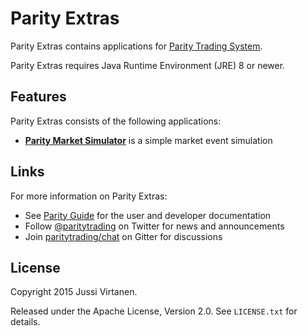 Parity Extras
=============

Parity Extras contains applications for [Parity Trading System][].

  [Parity Trading System]: https://github.com/paritytrading/parity

Parity Extras requires Java Runtime Environment (JRE) 8 or newer.


Features
--------

Parity Extras consists of the following applications:

- [**Parity Market Simulator**](parity-sim) is a simple market event simulation


Links
-----

For more information on Parity Extras:

- See [Parity Guide](https://github.com/paritytrading/documentation) for the
  user and developer documentation
- Follow [@paritytrading](https://twitter.com/paritytrading) on Twitter for
  news and announcements
- Join [paritytrading/chat](https://gitter.im/paritytrading/chat) on Gitter
  for discussions


License
-------

Copyright 2015 Jussi Virtanen.

Released under the Apache License, Version 2.0. See `LICENSE.txt` for details.
